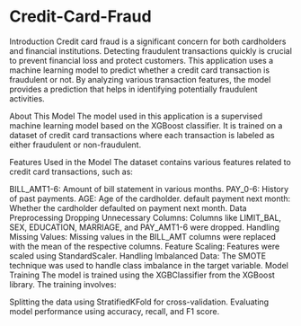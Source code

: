 # Credit-Card-Fraud
Introduction
Credit card fraud is a significant concern for both cardholders and financial institutions. Detecting fraudulent transactions quickly is crucial to prevent financial loss and protect customers. This application uses a machine learning model to predict whether a credit card transaction is fraudulent or not. By analyzing various transaction features, the model provides a prediction that helps in identifying potentially fraudulent activities.

About This Model
The model used in this application is a supervised machine learning model based on the XGBoost classifier. It is trained on a dataset of credit card transactions where each transaction is labeled as either fraudulent or non-fraudulent.

Features Used in the Model
The dataset contains various features related to credit card transactions, such as:

BILL_AMT1-6: Amount of bill statement in various months.
PAY_0-6: History of past payments.
AGE: Age of the cardholder.
default payment next month: Whether the cardholder defaulted on payment next month.
Data Preprocessing
Dropping Unnecessary Columns: Columns like LIMIT_BAL, SEX, EDUCATION, MARRIAGE, and PAY_AMT1-6 were dropped.
Handling Missing Values: Missing values in the BILL_AMT columns were replaced with the mean of the respective columns.
Feature Scaling: Features were scaled using StandardScaler.
Handling Imbalanced Data: The SMOTE technique was used to handle class imbalance in the target variable.
Model Training
The model is trained using the XGBClassifier from the XGBoost library. The training involves:

Splitting the data using StratifiedKFold for cross-validation.
Evaluating model performance using accuracy, recall, and F1 score.

